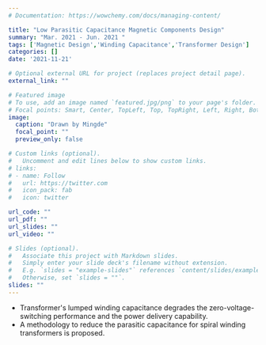 ```yaml
---
# Documentation: https://wowchemy.com/docs/managing-content/

title: "Low Parasitic Capacitance Magnetic Components Design"
summary: "Mar. 2021 - Jun. 2021 "
tags: ['Magnetic Design','Winding Capacitance','Transformer Design']
categories: []
date: '2021-11-21'

# Optional external URL for project (replaces project detail page).
external_link: ""

# Featured image
# To use, add an image named `featured.jpg/png` to your page's folder.
# Focal points: Smart, Center, TopLeft, Top, TopRight, Left, Right, BottomLeft, Bottom, BottomRight.
image:
  caption: "Drawn by Mingde"
  focal_point: ""
  preview_only: false

# Custom links (optional).
#   Uncomment and edit lines below to show custom links.
# links:
# - name: Follow
#   url: https://twitter.com
#   icon_pack: fab
#   icon: twitter

url_code: ""
url_pdf: ""
url_slides: ""
url_video: ""

# Slides (optional).
#   Associate this project with Markdown slides.
#   Simply enter your slide deck's filename without extension.
#   E.g. `slides = "example-slides"` references `content/slides/example-slides.md`.
#   Otherwise, set `slides = ""`.
slides: ""
---
```


- Transformer's lumped winding capacitance degrades the zero-voltage-switching performance and the power delivery capability.
- A methodology to reduce the parasitic capacitance for spiral winding transformers is proposed.
